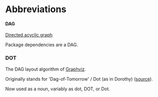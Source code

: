 
# Abbreviations


#### DAG

[Directed acyclic graph][1]

Package dependencies are a DAG.

[1]: https://en.wikipedia.org/wiki/Directed_acyclic_graph


### DOT

The DAG layout algorithm of [Graphviz](https://graphviz.org).

Originally stands for 'Dag-of-Tomorrow' / Dot (as in Dorothy) ([source]).

Now used as a noun, variably as dot, DOT, or Dot.

[source]: https://forum.graphviz.org/t/dot-name-etymology/1367

